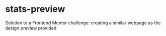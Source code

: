 # stats-preview
Solution to a Frontend Mentor challenge: creating a similar webpage as the design preview provided
